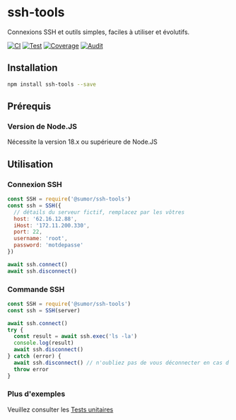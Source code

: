 # ssh-tools

Connexions SSH et outils simples, faciles à utiliser et évolutifs.

[![CI](https://github.com/sumor-cloud/ssh-tools/actions/workflows/ci.yml/badge.svg)](https://github.com/sumor-cloud/ssh-tools/actions/workflows/ci.yml)
[![Test](https://github.com/sumor-cloud/ssh-tools/actions/workflows/ut.yml/badge.svg)](https://github.com/sumor-cloud/ssh-tools/actions/workflows/ut.yml)
[![Coverage](https://github.com/sumor-cloud/ssh-tools/actions/workflows/coverage.yml/badge.svg)](https://github.com/sumor-cloud/ssh-tools/actions/workflows/coverage.yml)
[![Audit](https://github.com/sumor-cloud/ssh-tools/actions/workflows/audit.yml/badge.svg)](https://github.com/sumor-cloud/ssh-tools/actions/workflows/audit.yml)

## Installation

```bash
npm install ssh-tools --save
```

## Prérequis

### Version de Node.JS

Nécessite la version 18.x ou supérieure de Node.JS

## Utilisation

### Connexion SSH

```javascript
const SSH = require('@sumor/ssh-tools')
const ssh = SSH({
  // détails du serveur fictif, remplacez par les vôtres
  host: '62.16.12.88',
  iHost: '172.11.200.330',
  port: 22,
  username: 'root',
  password: 'motdepasse'
})

await ssh.connect()
await ssh.disconnect()
```

### Commande SSH

```javascript
const SSH = require('@sumor/ssh-tools')
const ssh = SSH(server)

await ssh.connect()
try {
  const result = await ssh.exec('ls -la')
  console.log(result)
  await ssh.disconnect()
} catch (error) {
  await ssh.disconnect() // n'oubliez pas de vous déconnecter en cas d'erreur
  throw error
}
```

### Plus d'exemples

Veuillez consulter les [Tests unitaires](https://github.com/sumor-cloud/ssh-tools/tree/main/test)
